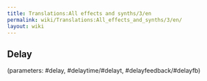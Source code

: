 ```yaml
---
title: Translations:All effects and synths/3/en
permalink: wiki/Translations:All_effects_and_synths/3/en/
layout: wiki
---
```


## Delay

(parameters: \#delay, \#delaytime/\#delayt, \#delayfeedback/\#delayfb)

